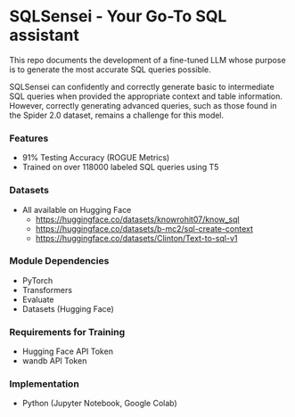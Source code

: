 # SQLSensei - Your Go-To SQL assistant

This repo documents the development of a fine-tuned LLM whose purpose is to generate the most accurate SQL queries possible.

SQLSensei can confidently and correctly generate basic to intermediate SQL queries when provided the appropriate context and table information. However, correctly generating advanced queries, such as those found in the Spider 2.0 dataset, remains a challenge for this model.

### Features
- 91% Testing Accuracy (ROGUE Metrics)
- Trained on over 118000 labeled SQL queries using T5

### Datasets
- All available on Hugging Face
  - https://huggingface.co/datasets/knowrohit07/know_sql
  - https://huggingface.co/datasets/b-mc2/sql-create-context
  - https://huggingface.co/datasets/Clinton/Text-to-sql-v1

### Module Dependencies
- PyTorch
- Transformers
- Evaluate
- Datasets (Hugging Face)

### Requirements for Training
- Hugging Face API Token
- wandb API Token

### Implementation
- Python (Jupyter Notebook, Google Colab)
